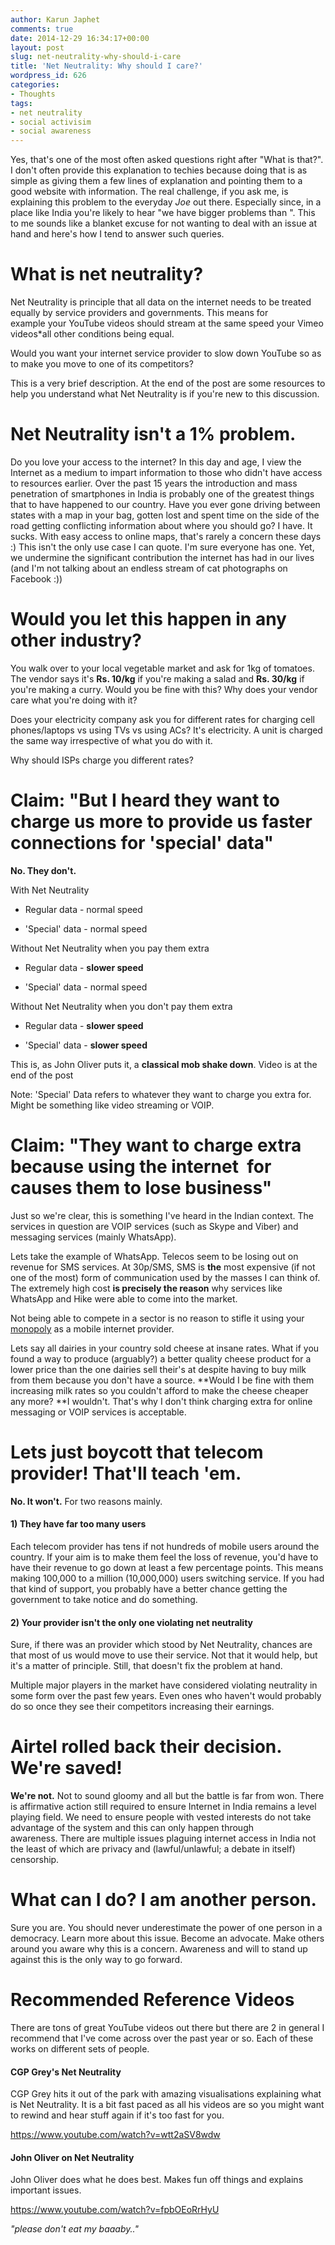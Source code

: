 ```yaml
---
author: Karun Japhet
comments: true
date: 2014-12-29 16:34:17+00:00
layout: post
slug: net-neutrality-why-should-i-care
title: 'Net Neutrality: Why should I care?'
wordpress_id: 626
categories:
- Thoughts
tags:
- net neutrality
- social activisim
- social awareness
---
```


Yes, that's one of the most often asked questions right after "What is that?". I don't often provide this explanation to techies because doing that is as simple as giving them a few lines of explanation and pointing them to a good website with information. The real challenge, if you ask me, is explaining this problem to the everyday _Joe_ out there. Especially since, in a place like India you're likely to hear "we have bigger problems than _<insert issue here>_". This to me sounds like a blanket excuse for not wanting to deal with an issue at hand and here's how I tend to answer such queries.

<!-- more -->


# What is net neutrality?


Net Neutrality is principle that all data on the internet needs to be treated equally by service providers and governments. This means for example your YouTube videos should stream at the same speed your Vimeo videos*all other conditions being equal.

Would you want your internet service provider to slow down YouTube so as to make you move to one of its competitors?

This is a very brief description. At the end of the post are some resources to help you understand what Net Neutrality is if you're new to this discussion.


# Net Neutrality isn't a 1% problem.


Do you love your access to the internet? In this day and age, I view the Internet as a medium to impart information to those who didn't have access to resources earlier. Over the past 15 years the introduction and mass penetration of smartphones in India is probably one of the greatest things that to have happened to our country. Have you ever gone driving between states with a map in your bag, gotten lost and spent time on the side of the road getting conflicting information about where you should go? I have. It sucks. With easy access to online maps, that's rarely a concern these days :) This isn't the only use case I can quote. I'm sure everyone has one. Yet, we undermine the significant contribution the internet has had in our lives (and I'm not talking about an endless stream of cat photographs on Facebook :))


# Would you let this happen in any other industry?


You walk over to your local vegetable market and ask for 1kg of tomatoes. The vendor says it's **Rs. 10/kg** if you're making a salad and **Rs. 30/kg** if you're making a curry. Would you be fine with this? Why does your vendor care what you're doing with it?

Does your electricity company ask you for different rates for charging cell phones/laptops vs using TVs vs using ACs? It's electricity. A unit is charged the same way irrespective of what you do with it.

Why should ISPs charge you different rates?


# Claim: "But I heard they want to charge us more to provide us faster connections for 'special' data"


**No. They don't.**

With Net Neutrality



	
  * Regular data - normal speed

	
  * 'Special' data - normal speed


Without Net Neutrality when you pay them extra

	
  * Regular data - **slower speed**

	
  * 'Special' data - normal speed


Without Net Neutrality when you don't pay them extra

	
  * Regular data - **slower speed**

	
  * 'Special' data - **slower speed**


This is, as John Oliver puts it, a **classical mob shake down**. Video is at the end of the post

Note: 'Special' Data refers to whatever they want to charge you extra for. Might be something like video streaming or VOIP.


# Claim: "They want to charge extra because using the internet  for <service name> causes them to lose business"


Just so we're clear, this is something I've heard in the Indian context. The services in question are VOIP services (such as Skype and Viber) and messaging services (mainly WhatsApp).

Lets take the example of WhatsApp. Telecos seem to be losing out on revenue for SMS services. At 30p/SMS, SMS is **the** most expensive (if not one of the most) form of communication used by the masses I can think of. The extremely high cost **is precisely the reason** why services like WhatsApp and Hike were able to come into the market.

Not being able to compete in a sector is no reason to stifle it using your [monopoly](http://dictionary.reference.com/browse/monopoly) as a mobile internet provider.

Lets say all dairies in your country sold cheese at insane rates. What if you found a way to produce (arguably?) a better quality cheese product for a lower price than the one dairies sell their's at despite having to buy milk from them because you don't have a source. **Would I be fine with them increasing milk rates so you couldn't afford to make the cheese cheaper any more? **I wouldn't. That's why I don't think charging extra for online messaging or VOIP services is acceptable.


# Lets just boycott that telecom provider! That'll teach 'em.


**No. It won't.** For two reasons mainly.


#### 1) They have far too many users


Each telecom provider has tens if not hundreds of mobile users around the country. If your aim is to make them feel the loss of revenue, you'd have to have their revenue to go down at least a few percentage points. This means making 100,000 to a million (10,000,000) users switching service. If you had that kind of support, you probably have a better chance getting the government to take notice and do something.


#### 2) Your provider isn't the only one violating net neutrality


Sure, if there was an provider which stood by Net Neutrality, chances are that most of us would move to use their service. Not that it would help, but it's a matter of principle. Still, that doesn't fix the problem at hand.

Multiple major players in the market have considered violating neutrality in some form over the past few years. Even ones who haven't would probably do so once they see their competitors increasing their earnings.


# Airtel rolled back their decision. We're saved!


**We're not.** Not to sound gloomy and all but the battle is far from won. There is affirmative action still required to ensure Internet in India remains a level playing field. We need to ensure people with vested interests do not take advantage of the system and this can only happen through awareness. There are multiple issues plaguing internet access in India not the least of which are privacy and (lawful/unlawful; a debate in itself) censorship.


# What can I do? I am another person.


Sure you are. You should never underestimate the power of one person in a democracy. Learn more about this issue. Become an advocate. Make others around you aware why this is a concern. Awareness and will to stand up against this is the only way to go forward.


# Recommended Reference Videos


There are tons of great YouTube videos out there but there are 2 in general I recommend that I've come across over the past year or so. Each of these works on different sets of people.


#### CGP Grey's Net Neutrality


CGP Grey hits it out of the park with amazing visualisations explaining what is Net Neutrality. It is a bit fast paced as all his videos are so you might want to rewind and hear stuff again if it's too fast for you.

https://www.youtube.com/watch?v=wtt2aSV8wdw


#### John Oliver on Net Neutrality


John Oliver does what he does best. Makes fun off things and explains important issues.

https://www.youtube.com/watch?v=fpbOEoRrHyU

_"please don't eat my baaaby.."_
